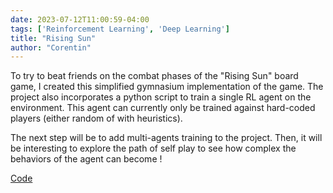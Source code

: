 ```yaml
---
date: 2023-07-12T11:00:59-04:00
tags: ['Reinforcement Learning', 'Deep Learning']
title: "Rising Sun"
author: "Corentin"
---
```


To try to beat friends on the combat phases of the "Rising Sun" board game, I created this simplified gymnasium implementation of the game. The project also incorporates a python script to train a single RL agent on the environment. This agent can currently only be trained against hard-coded players (either random of with heuristics).

The next step will be to add multi-agents training to the project. Then, it will be interesting to explore the path of self play to see how complex the behaviors of the agent can become !


[Code](https://github.com/corentinlger/Rising-Sun-)

 

